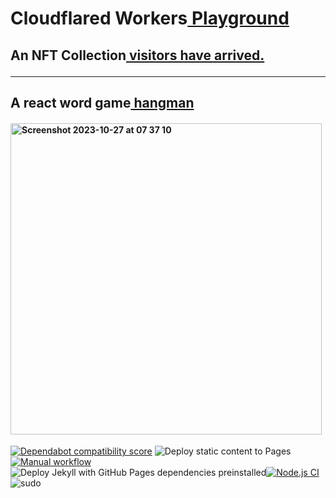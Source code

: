 # Cloudflared Workers<a href="https://workers.cloudflare.com/playground">&nbsp;Playground</a>
## An NFT Collection<a href="https://visitors.jessejesse.com">&nbsp;visitors have arrived.</a><hr>
## A react word game<a href="https://sudo-hangman.vercel.app">&nbsp;hangman</a>
#### <img width="498" alt="Screenshot 2023-10-27 at 07 37 10" src="https://github.com/sudo-self/sudo-self/assets/119916323/aa60f64b-c9a6-47f9-9ca7-6a45b3307905">
[![Dependabot compatibility score](https://dependabot-badges.githubapp.com/badges/compatibility_score?dependency-name=@babel/traverse&package-manager=npm_and_yarn&previous-version=7.22.5&new-version=7.23.2)](https://docs.github.com/en/github/managing-security-vulnerabilities/about-dependabot-security-updates#about-compatibility-scores)
![Deploy static content to Pages](https://github.com/sudo-self/sudo-self/actions/workflows/static.yml/badge.svg)[![Manual workflow](https://github.com/sudo-self/nfts/actions/workflows/manual.yml/badge.svg)](https://github.com/sudo-self/nfts/actions/workflows/manual.yml)![Deploy Jekyll with GitHub Pages dependencies preinstalled](https://github.com/sudo-self/sudo-self.github.io/actions/workflows/jekyll-gh-pages.yml/badge.svg)[![Node.js CI](https://github.com/sudo-self/xo.JesseJesse.com/actions/workflows/node.js.yml/badge.svg?branch=main)](https://github.com/sudo-self/xo.JesseJesse.com/actions/workflows/node.js.yml)<br>
![sudo](https://github.com/sudo-self/sudo-self/assets/119916323/1a759590-b554-4ce3-88a1-4fe5f278b915)<br>





